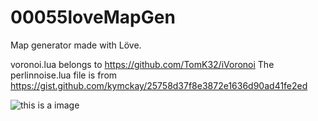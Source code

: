 # 00055loveMapGen
Map generator made with Löve.

voronoi.lua belongs to https://github.com/TomK32/iVoronoi
The perlinnoise.lua file is from https://gist.github.com/kymckay/25758d37f8e3872e1636d90ad41fe2ed

![this is a image](polygonmap.gif)